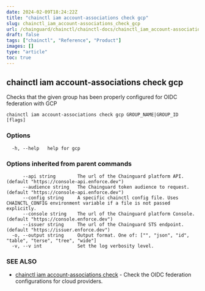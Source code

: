 ```yaml
---
date: 2024-02-09T18:24:22Z
title: "chainctl iam account-associations check gcp"
slug: chainctl_iam_account-associations_check_gcp
url: /chainguard/chainctl/chainctl-docs/chainctl_iam_account-associations_check_gcp/
draft: false
tags: ["chainctl", "Reference", "Product"]
images: []
type: "article"
toc: true
---
```

## chainctl iam account-associations check gcp

Checks that the given group has been properly configured for OIDC federation with GCP

```
chainctl iam account-associations check gcp GROUP_NAME|GROUP_ID [flags]
```

### Options

```
  -h, --help   help for gcp
```

### Options inherited from parent commands

```
      --api string        The url of the Chainguard platform API. (default "https://console-api.enforce.dev")
      --audience string   The Chainguard token audience to request. (default "https://console-api.enforce.dev")
      --config string     A specific chainctl config file. Uses CHAINCTL_CONFIG environment variable if a file is not passed explicitly.
      --console string    The url of the Chainguard platform Console. (default "https://console.enforce.dev")
      --issuer string     The url of the Chainguard STS endpoint. (default "https://issuer.enforce.dev")
  -o, --output string     Output format. One of: ["", "json", "id", "table", "terse", "tree", "wide"]
  -v, --v int             Set the log verbosity level.
```

### SEE ALSO

* [chainctl iam account-associations check](/chainguard/chainctl/chainctl-docs/chainctl_iam_account-associations_check/)	 - Check the OIDC federation configurations for cloud providers.

